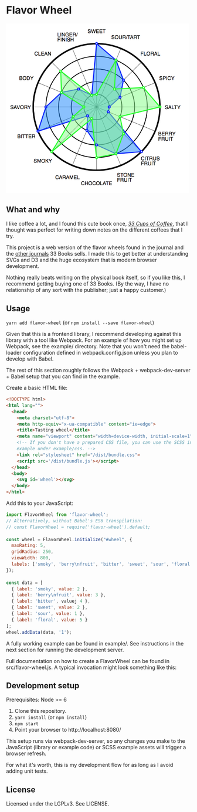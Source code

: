 # Flavor Wheel

<img src="docs/readme-intro.png" alt="Screenshot demo" width=500>

## What and why

I like coffee a lot, and I found this cute book once, [_33 Cups of
Coffee_](https://www.33books.com/products/33-coffees), that I thought was
perfect for writing down notes on the different coffees that I try.

This project is a web version of the flavor wheels found in the journal and
the [other journals](https://www.33books.com/collections/books) 33 Books
sells. I made this to get better at understanding SVGs and D3 and the huge
ecosystem that is modern browser development.

Nothing really beats writing on the physical book itself, so if you like
this, I recommend getting buying one of 33 Books. (By the way, I have no
relationship of any sort with the publisher; just a happy customer.)

## Usage

`yarn add flavor-wheel` (or `npm install --save flavor-wheel`)

Given that this is a frontend library, I recommend developing against this
library with a tool like Webpack. For an example of how you might set up
Webpack, see the example/ directory. Note that you won't need the
babel-loader configuration defined in webpack.config.json unless you plan to
develop with Babel.

The rest of this section roughly follows the Webpack + webpack-dev-server +
Babel setup that you can find in the example.

Create a basic HTML file:

```html
<!DOCTYPE html>
<html lang="">
  <head>
    <meta charset="utf-8">
    <meta http-equiv="x-ua-compatible" content="ie=edge">
    <title>Tasting wheel</title>
    <meta name="viewport" content="width=device-width, initial-scale=1">
    <!-- If you don't have a prepared CSS file, you can use the SCSS in the
    example under example/css. -->
    <link rel="stylesheet" href="/dist/bundle.css">
    <script src='/dist/bundle.js'></script>
  </head>
  <body>
    <svg id='wheel'></svg>
  </body>
</html>
```

Add this to your JavaScript:

```js
import FlavorWheel from 'flavor-wheel';
// Alternatively, without Babel's ES6 transpilation:
// const FlavorWheel = require('flavor-wheel').default;

const wheel = FlavorWheel.initialize("#wheel", {
  maxRating: 5,
  gridRadius: 250,
  viewWidth: 800,
  labels: ['smoky', 'berry\nfruit', 'bitter', 'sweet', 'sour', 'floral']
});

const data = [
  { label: 'smoky', value: 2 },
  { label: 'berry\nfruit', value: 3 },
  { label: 'bitter', valuej 4 },
  { label: 'sweet', value: 2 },
  { label: 'sour', value: 1 },
  { label: 'floral', value: 5 }
];
wheel.addData(data, '1');
```

A fully working example can be found in example/. See instructions in the
next section for running the development server.

Full documentation on how to create a FlavorWheel can be found in
src/flavor-wheel.js. A typical invocation might look something like this:

## Development setup

Prerequisites: Node >= 6

1. Clone this repository.
2. `yarn install` (or `npm install`)
3. `npm start`
4. Point your browser to http://localhost:8080/

This setup runs via webpack-dev-server, so any changes you make to the
JavaScript (library or example code) or SCSS example assets will trigger a
browser refresh.

For what it's worth, this is my development flow for as long as I avoid
adding unit tests.

## License

Licensed under the LGPLv3. See LICENSE.
